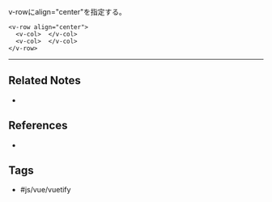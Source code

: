 v-rowにalign="center"を指定する。

```vue
<v-row align="center">
  <v-col>  </v-col>
  <v-col>  </v-col>
</v-row>
```

---
## Related Notes
- 

## References
- 

## Tags
- #js/vue/vuetify 